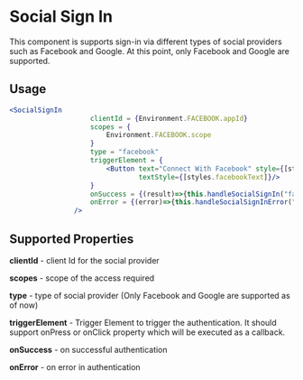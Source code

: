 # Social Sign In

This component is supports sign-in via different types of social providers such as Facebook and Google. At this point, only Facebook and Google are supported.

## Usage

```jsx
<SocialSignIn
                    clientId = {Environment.FACEBOOK.appId}
                    scopes = {
                        Environment.FACEBOOK.scope
                    }
                    type = "facebook"
                    triggerElement = {
                        <Button text="Connect With Facebook" style={[styles.button, styles.facebookBtn]}
                                textStyle={[styles.facebookText]}/>
                    }
                    onSuccess = {(result)=>{this.handleSocialSignIn("facebook",result)}}
                    onError = {(error)=>{this.handleSocialSignInError("facebook",error )}}
                />
```

## Supported Properties

**clientId** - client Id for the social provider

**scopes** - scope of the access required

**type** - type of social provider \(Only Facebook and Google are supported as of now\)

**triggerElement** - Trigger Element to trigger the authentication. It should support onPress or onClick property which will be executed as a callback.

**onSuccess** - on successful authentication

**onError** - on error in authentication

